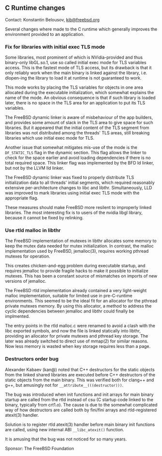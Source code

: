 ## C Runtime changes ##

Contact: Konstantin Belousov, <kib@freebsd.org>

Several changes where made to the C runtime which generally improves
the environment provided to an application.

### Fix for libraries with initial exec TLS mode

Some libraries, most prominent of which is NVidia-provided and thus
binary-only libGL.so.1, use so called initial exec mode for TLS
variables access.  This is the fastest mode of TLS access, but its
drawback is that it only reliably work when the main binary is linked
against the library, i.e. dlopen-ing the library to load it at runtime
is not guaranteed to work.

This mode works by placing the TLS variables for objects in one area
allocated during the executable initialization, which somewhat
explains the name of the mode.  An obvious consequence is that if such
library is loaded later, there is no space in the TLS area for an
application to put its TLS variables.

The FreeBSD dynamic linker is aware of misbehaviour of the app
builders, and provides some amount of slack in the TLS area to give space
for such libraries.  But it appeared that the initial content of the
TLS segment from libraries was not distributed among the threads' TLS
areas, still breaking libraries which use initial exec mode for TLS.

Another issue that somewhat mitigates mis-use of the mode is the
`DF_STATIC_TLS` flag in the dynamic section.  This flag allows the
linker to check for the space earlier and avoid loading dependencies
if there is no total required space.  This linker flag was implemented
by the BFD ld linker, but not by the LLVM lld linker.

The FreeBSD dynamic linker was fixed to properly distribute TLS
initialization data to all threads' initial segments, which required
reasonably extensive per-architecture changes to libc and libthr.
Simultaneously, LLD was improved to mark libraries using initial exec
TLS mode with the appropriate flag.

These measures should make FreeBSD more resilent to improperly
linked libraries.  The most interesting fix is to users of the
nvidia libgl library, because it cannot be fixed by relinking.

### Use rtld malloc in libthr

The FreeBSD implementation of mutexes in libthr allocates some
memory to keep the mutex data needed for mutex initialization.  In
contrast, the malloc implementation used by FreeBSD, jemalloc(3),
requires working pthread mutexes for operation.

This creates chicken-and-egg problem during executable startup, and
requires jemalloc to provide fragile hacks to make it possible to
initialize mutexes.  This has been a constant source of mismatches on
imports of new versions of jemalloc.

The FreeBSD rtld implementation already contained a very light-weight
malloc implementation, suitable for limited use in pre-C-runtime
environments.  This seemed to be the ideal fit for an allocator for the
pthread private mutexes memory.  By using this allocator, a method
to address the cyclic dependencies between jemalloc and libthr could
finally be implmented.

The entry points in the rtld malloc.c were renamed to avoid a clash with
the libc exported symbols, and now the file is linked statically into
libthr, providing an allocator for private mutexes and pthread key
storage.  The later was already switched to direct use of mmap(2) for
similar reasons.  Now less memory is wasted when key storage requires
less than a page.

### Destructors order bug

Alexander Kabaev (kan@) noted that C++ destructors for the
static objects from the linked shared libraries are executed before
C++ destructors of the static objects from the main binary.  This was
verified both for clang++ and g++, but amusingly not for
`__attribute__(((destructor)))`.

The bug was introduced when init functions and init arrays for main
binary startup are called from the rtld instead of csu (C startup
code linked to the binary, typically from crt1.o).  The cause is
due to the somewhat complicated way of how destructors are called
both by fini/fini arrays and rtld-registered atexit(3) handler.

Solution is to register rtld atexit(3) handler before main binary init
functions are called, using new internal ABI `__libc_atexit()` function.

It is amusing that the bug was not noticed for so many years.

Sponsor: The FreeBSD Foundation  
